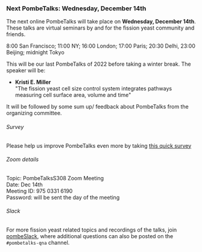 ### Next PombeTalks: Wednesday, December 14th
<!-- pombase_flags: frontpage -->
<!-- newsfeed_thumbnail: PombeTalks32px.png -->

The next online PombeTalks will take place on **Wednesday, December 14th**.
These talks are virtual seminars by and for the fission yeast
community and friends.

8:00 San Francisco; 11:00 NY; 16:00 London; 17:00 Paris; 20:30 Delhi, 23:00 Beijing; midnight Tokyo

This will be our last PombeTalks of 2022 before taking a winter break.
The speaker will be:

 - **Kristi E. Miller**  \
   "The fission yeast cell size control system integrates pathways measuring cell surface area, volume and time"

It will be followed by some sum up/ feedback about PombeTalks from the organizing committee.

###### Survey

Please help us improve PombeTalks even more by taking [this quick survey](https://forms.gle/cKuqdkuBRVBA7KPi6)

###### Zoom details

Topic: PombeTalksS308 Zoom Meeting \
Date: Dec 14th \
Meeting ID: 975 0331 6190 \
Password: will be sent the day of the meeting

###### Slack

For more fission yeast related topics and recordings of the talks,
join [pombeSlack](http://spombe.slack.com), where additional questions
can also be posted on the `#pombetalks-qna` channel.

